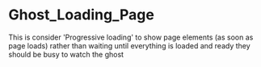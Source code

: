 # Ghost_Loading_Page
This is consider 'Progressive loading' to show page elements (as soon as page loads) rather than waiting until everything is loaded and ready they should be busy to watch the ghost
